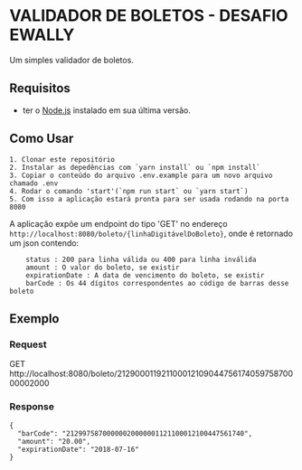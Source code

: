 # VALIDADOR DE BOLETOS - DESAFIO EWALLY

Um simples validador de boletos.

## Requisitos

- ter o [Node.js](https://nodejs.org/en/) instalado em sua última versão.

## Como Usar

    1. Clonar este repositório
    2. Instalar as depedências com `yarn install` ou `npm install`
    3. Copiar o conteúdo do arquivo .env.example para um novo arquivo chamado .env
    4. Rodar o comando 'start'(`npm run start` ou `yarn start`)
    5. Com isso a aplicação estará pronta para ser usada rodando na porta 8080

A aplicação expõe um endpoint do tipo 'GET' no endereço `http://localhost:8080/boleto/{linhaDigitávelDoBoleto}`, onde é retornado um json contendo:

```
    status​ : 200 para linha válida ou 400 para linha inválida
    amount​ : O valor do boleto, se existir
    expirationDate​ : A data de vencimento do boleto, se existir
    barCode​ : Os 44 dígitos correspondentes ao código de barras desse boleto
```

## Exemplo

### Request

GET http://localhost:8080/boleto/21290001192110001210904475617405975870000002000

### Response

```
{
  "barCode": "21299758700000020000001121100012100447561740",
  "amount": "20.00",
  "expirationDate": "2018-07-16"
}
```
